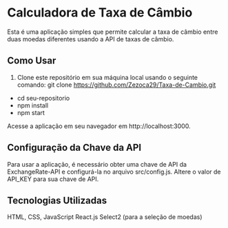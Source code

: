 # Calculadora de Taxa de Câmbio

Esta é uma aplicação simples que permite calcular a taxa de câmbio entre duas moedas diferentes usando a API de taxas de câmbio.

## Como Usar

1. Clone este repositório em sua máquina local usando o seguinte comando:
   git clone https://github.com/Zezoca29/Taxa-de-Cambio.git
   
- cd seu-repositorio
- npm install
- npm start

Acesse a aplicação em seu navegador em http://localhost:3000.

## Configuração da Chave da API

Para usar a aplicação, é necessário obter uma chave de API da ExchangeRate-API e configurá-la no arquivo src/config.js. Altere o valor de API_KEY para sua chave de API.

## Tecnologias Utilizadas

HTML, CSS, JavaScript
React.js
Select2 (para a seleção de moedas)

